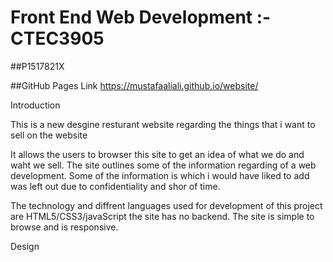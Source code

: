 # Front End Web Development :- CTEC3905

##P1517821X

##GitHub Pages Link https://mustafaaliali.github.io/website/

Introduction

This is a new desgine resturant website regarding the things that i want to sell on the website 

It allows the users to browser this  site to get an idea of what we do and waht we sell. The site outlines some of the information regarding of a web development. Some of the information is which i would have liked to add was left out due to confidentiality and shor of time. 

The technology and diffrent languages used for development of this project are HTML5/CSS3/javaScript the site has no backend.
The site is simple to browse and is responsive.


Design

